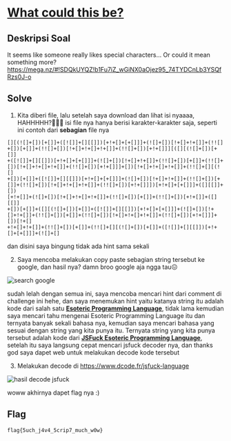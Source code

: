 # [What could this be?](https://ctflearn.com/challenge/268)

## Deskripsi Soal

It seems like someone really likes special characters… Or could it mean something more? https://mega.nz/#!SDQkUYQZ!b1Fu7iZ_wGiNX0aOjez95_74TYDCnLb3YSQfRzs0J-o

## Solve

1. Kita diberi file, lalu setelah saya download dan lihat isi nyaaaa, HAHHHHH?🤯🤯🤯 isi file nya hanya berisi karakter-karakter saja, seperti ini contoh dari **sebagian** file nya

```
[][(![]+[])[+[]]+([![]]+[][[]])[+!+[]+[+[]]]+(![]+[])[!+[]+!+[]]+(!![]
+[])[+[]]+(!![]+[])[!+[]+!+[]+!+[]]+(!![]+[])[+!+[]]][([][(![]+[])[+[]]
+([![]]+[][[]])[+!+[]+[+[]]]+(![]+[])[!+[]+!+[]]+(!![]+[])[+[]]+(!![]+[])[!+[]+!+[]+!+[]]+(!![]+[])[+!+[]]]+[])[!+[]+!+[]+!+[]]+(!![]+[][(![]
+[])[+[]]+([![]]+[][[]])[+!+[]+[+[]]]+(![]+[])[!+[]+!+[]]+(!![]+[])[+[]]+(!![]+[])[!+[]+!+[]+!+[]]+(!![]+[])[+!+[]]])[+!+[]+[+[]]]+([][[]]+[])
[+!+[]]+(![]+[])[!+[]+!+[]+!+[]]+(!![]+[])[+[]]+(!![]+[])[+!+[]]+([][[]]
+[])[+[]]+([][(![]+[])[+[]]+([![]]+[][[]])[+!+[]+[+[]]]+(![]+[])[!+[]+!+[]]+(!![]+[])[+[]]+(!![]+[])[!+[]+!+[]+!+[]]+(!![]+[])[+!+[]]]+[])[!+[]
+!+[]+!+[]]+(!![]+[])[+[]]+(!![]+[][(![]+[])[+[]]+([![]]+[][[]])[+!+[]+[+[]]]+(![]+[]
```

dan disini saya bingung tidak ada hint sama sekali

2. Saya mencoba melakukan copy paste sebagian string tersebut ke google, dan hasil nya? damn broo google aja ngga tau😖

![search google](https://i.ibb.co/XbP2D4v/image.png)

sudah lelah dengan semua ini, saya mencoba mencari hint dari comment di challenge ini hehe, dan saya menemukan hint yaitu katanya string itu adalah kode dari salah satu [**Esoteric Programming Language**](https://en.wikipedia.org/wiki/Esoteric_programming_language), tidak lama kemudian saya mencari tahu mengenai Esoteric Programming Language itu dan ternyata banyak sekali bahasa nya, kemudian saya mencari bahasa yang sesuai dengan string yang kita punya itu. Ternyata string yang kita punya tersebut adalah kode dari [**JSFuck Esoteric Programming Language**](https://en.wikipedia.org/wiki/JSFuck), setelah itu saya langsung cepat mencari jsfuck decoder nya, dan thanks god saya dapet web untuk melakukan decode kode tersebut

3. Melakukan decode di https://www.dcode.fr/jsfuck-language

![hasil decode jsfuck](https://i.ibb.co/6HhW38t/image.png)

woww akhirnya dapet flag nya :)

## Flag

`flag{5uch_j4v4_5crip7_much_w0w}`
